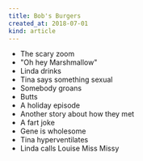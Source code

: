 ```yaml
---
title: Bob's Burgers
created_at: 2018-07-01
kind: article
---
```

- The scary zoom
- "Oh hey Marshmallow"
- Linda drinks
- Tina says something sexual
- Somebody groans
- Butts
- A holiday episode
- Another story about how they met
- A fart joke
- Gene is wholesome
- Tina hyperventilates
- Linda calls Louise Miss Missy
